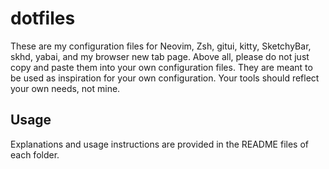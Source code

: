 # dotfiles

These are my configuration files for Neovim, Zsh, gitui, kitty, SketchyBar,
skhd, yabai, and my browser new tab page. Above all, please do not just copy and
paste them into your own configuration files. They are meant to be used as
inspiration for your own configuration. Your tools should reflect your own
needs, not mine.

## Usage

Explanations and usage instructions are provided in the README files of each
folder.
